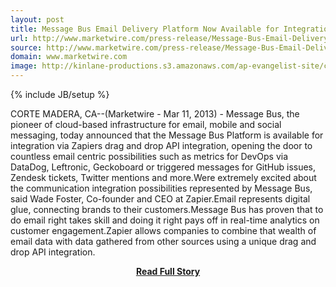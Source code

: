 ```yaml
---
layout: post
title: Message Bus Email Delivery Platform Now Available for Integration Through Zapiers Vast Array of APIs
url: http://www.marketwire.com/press-release/Message-Bus-Email-Delivery-Platform-Now-Available-Integration-Through-Zapiers-Vast-1766526.htm
source: http://www.marketwire.com/press-release/Message-Bus-Email-Delivery-Platform-Now-Available-Integration-Through-Zapiers-Vast-1766526.htm
domain: www.marketwire.com
image: http://kinlane-productions.s3.amazonaws.com/ap-evangelist-site/curated/screenshots/9352_api500_com.png
---
```

{% include JB/setup %}<p>CORTE MADERA, CA--(Marketwire - Mar 11, 2013) - Message Bus, the pioneer of cloud-based infrastructure for email, mobile and social messaging, today announced that the Message Bus Platform is available for integration via Zapiers drag and drop API integration, opening the door to countless email centric possibilities such as metrics for DevOps via DataDog, Leftronic, Geckoboard or triggered messages for GitHub issues, Zendesk tickets, Twitter mentions and more.Were extremely excited about the communication integration possibilities represented by Message Bus, said Wade Foster, Co-founder and CEO at Zapier.Email represents digital glue, connecting brands to their customers.Message Bus has proven that to do email right takes skill and doing it right pays off in real-time analytics on customer engagement.Zapier allows companies to combine that wealth of email data with data gathered from other sources using a unique drag and drop API integration.</p>
<center><p><a href="http://www.marketwire.com/press-release/Message-Bus-Email-Delivery-Platform-Now-Available-Integration-Through-Zapiers-Vast-1766526.htm" style='padding:25px; font-sze:18px; font-weight: bold;'>Read Full Story</a></p></center>
